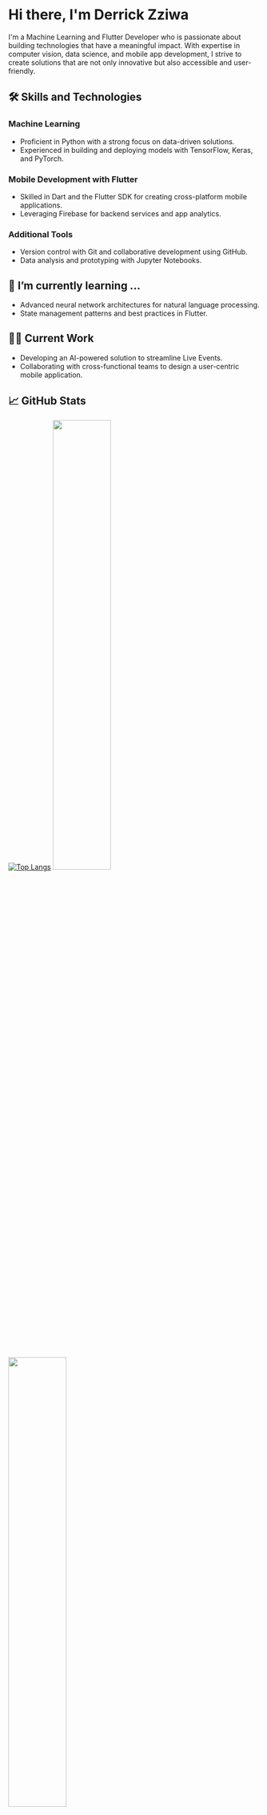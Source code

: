 # Hi there, I'm Derrick Zziwa

I'm a Machine Learning and Flutter Developer who is passionate about building technologies that have a meaningful impact. With expertise in computer vision, data science, and mobile app development, I strive to create solutions that are not only innovative but also accessible and user-friendly.

## 🛠️ Skills and Technologies

### Machine Learning
- Proficient in Python with a strong focus on data-driven solutions.
- Experienced in building and deploying models with TensorFlow, Keras, and PyTorch.

### Mobile Development with Flutter
- Skilled in Dart and the Flutter SDK for creating cross-platform mobile applications.
- Leveraging Firebase for backend services and app analytics.

### Additional Tools
- Version control with Git and collaborative development using GitHub.
- Data analysis and prototyping with Jupyter Notebooks.

## 🌱 I’m currently learning ...
- Advanced neural network architectures for natural language processing.
- State management patterns and best practices in Flutter.

## 👨‍💻 Current Work
- Developing an AI-powered solution to streamline Live Events.
- Collaborating with cross-functional teams to design a user-centric mobile application.

## 📈 GitHub Stats
[![Top Langs](https://github-readme-stats.vercel.app/api/top-langs/?username=derricktab&layout=compact&theme=radical)](https://github.com/anuraghazra/github-readme-stats)
  <img width="48%" src="https://github-readme-stats.vercel.app/api?username=derricktab&show_icons=true&theme=tokyonight" />
  <img width="48%" src="https://github-readme-streak-stats.herokuapp.com/?user=derricktab&theme=tokyonight" />
## 📫 How to reach me

- Portfolio: [derricktab.github.io](https://derricktab.github.io)
- Tweeting about tech and my projects on [Twitter](https://twitter.com/derrick_tab1).
- Professional networking on [LinkedIn](https://www.linkedin.com/in/derrick-zziwa/).

## 🤝 Collaboration and Contributions
- I'm open to collaborating on open source projects and innovative tech ideas.
- Feel free to contribute to my repositories or invite me to participate in yours!

## 🏆 Certifications
- Certified TensorFlow Developer from [Google Developers Certification](https://developers.google.com/certification/directory/tensorflow).

